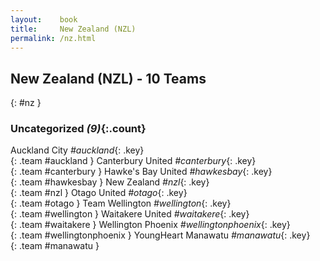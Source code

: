 ```yaml
---
layout:    book
title:     New Zealand (NZL)
permalink: /nz.html
---
```


## New Zealand (NZL) - 10 Teams
{: #nz }





### Uncategorized _(9)_{:.count}

Auckland City _#auckland_{: .key} <br>
{: .team #auckland }
Canterbury United _#canterbury_{: .key} <br>
{: .team #canterbury }
Hawke's Bay United _#hawkesbay_{: .key} <br>
{: .team #hawkesbay }
New Zealand _#nzl_{: .key} <br>
{: .team #nzl }
Otago United _#otago_{: .key} <br>
{: .team #otago }
Team Wellington _#wellington_{: .key} <br>
{: .team #wellington }
Waitakere United _#waitakere_{: .key} <br>
{: .team #waitakere }
Wellington Phoenix _#wellingtonphoenix_{: .key} <br>
{: .team #wellingtonphoenix }
YoungHeart Manawatu _#manawatu_{: .key} <br>
{: .team #manawatu }


 
